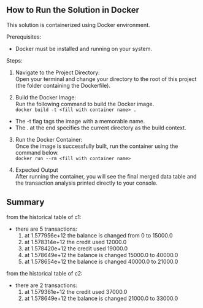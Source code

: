 
## **How to Run the Solution in Docker**
This solution is containerized using Docker environment.

Prerequisites:
- Docker must be installed and running on your system.

Steps:
1. Navigate to the Project Directory:  
   Open your terminal and change your directory to the root of this project (the folder containing the Dockerfile).

2. Build the Docker Image:  
Run the following command to build the Docker image.  
```docker build -t <fill with container name> .```  
- The -t flag tags the image with a memorable name.  
- The . at the end specifies the current directory as the build context.

3. Run the Docker Container:  
Once the image is successfully built, run the container using the command below.  
```docker run --rm <fill with container name>```

4. Expected Output  
After running the container, you will see the final merged data table and the transaction analysis printed directly to your console. 

## **Summary**
from the historical table of c1:  
   - there are 5 transactions:  
      1. at 1.577956e+12  the balance is changed from 0 to 15000.0  
      2. at 1.578314e+12  the credit used 12000.0  
      3. at 1.578420e+12  the credit used 19000.0  
      4. at 1.578649e+12  the balance is changed 15000.0 to 40000.0  
      5. at 1.578654e+12  the balance is changed 40000.0 to 21000.0  


from the historical table of c2:  
   - there are 2 transactions:  
      1. at 1.579361e+12  the credit used 37000.0  
      2. at 1.578649e+12  the balance is changed 21000.0 to 33000.0  
